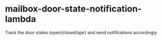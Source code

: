 # mailbox-door-state-notification-lambda
Track the door states (open/closed/ajar) and send notifications accordingly
